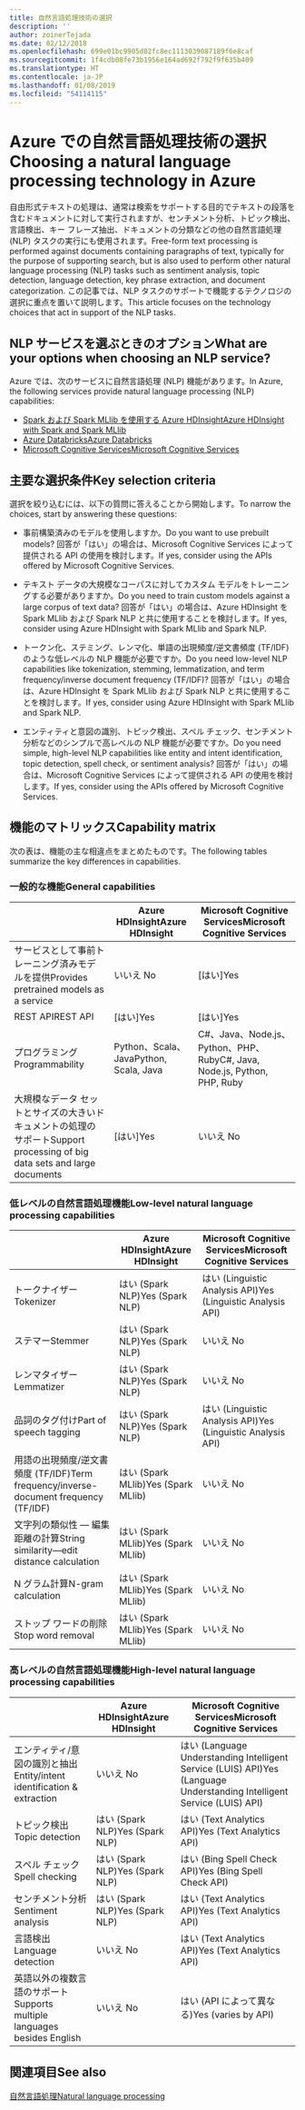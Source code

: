 ```yaml
---
title: 自然言語処理技術の選択
description: ''
author: zoinerTejada
ms.date: 02/12/2018
ms.openlocfilehash: 699e01bc9905d02fc8ec1113039087189f6e8caf
ms.sourcegitcommit: 1f4cdb08fe73b1956e164ad692f792f9f635b409
ms.translationtype: HT
ms.contentlocale: ja-JP
ms.lasthandoff: 01/08/2019
ms.locfileid: "54114115"
---
```

# <a name="choosing-a-natural-language-processing-technology-in-azure"></a><span data-ttu-id="a9433-102">Azure での自然言語処理技術の選択</span><span class="sxs-lookup"><span data-stu-id="a9433-102">Choosing a natural language processing technology in Azure</span></span>

<span data-ttu-id="a9433-103">自由形式テキストの処理は、通常は検索をサポートする目的でテキストの段落を含むドキュメントに対して実行されますが、センチメント分析、トピック検出、言語検出、キー フレーズ抽出、ドキュメントの分類などの他の自然言語処理 (NLP) タスクの実行にも使用されます。</span><span class="sxs-lookup"><span data-stu-id="a9433-103">Free-form text processing is performed against documents containing paragraphs of text, typically for the purpose of supporting search, but is also used to perform other natural language processing (NLP) tasks such as sentiment analysis, topic detection, language detection, key phrase extraction, and document categorization.</span></span> <span data-ttu-id="a9433-104">この記事では、NLP タスクのサポートで機能するテクノロジの選択に重点を置いて説明します。</span><span class="sxs-lookup"><span data-stu-id="a9433-104">This article focuses on the technology choices that act in support of the NLP tasks.</span></span>

<!-- markdownlint-disable MD026 -->

## <a name="what-are-your-options-when-choosing-an-nlp-service"></a><span data-ttu-id="a9433-105">NLP サービスを選ぶときのオプション</span><span class="sxs-lookup"><span data-stu-id="a9433-105">What are your options when choosing an NLP service?</span></span>

<!-- markdownlint-enable MD026 -->

<span data-ttu-id="a9433-106">Azure では、次のサービスに自然言語処理 (NLP) 機能があります。</span><span class="sxs-lookup"><span data-stu-id="a9433-106">In Azure, the following services provide natural language processing (NLP) capabilities:</span></span>

- [<span data-ttu-id="a9433-107">Spark および Spark MLlib を使用する Azure HDInsight</span><span class="sxs-lookup"><span data-stu-id="a9433-107">Azure HDInsight with Spark and Spark MLlib</span></span>](/azure/hdinsight/spark/apache-spark-overview)
- [<span data-ttu-id="a9433-108">Azure Databricks</span><span class="sxs-lookup"><span data-stu-id="a9433-108">Azure Databricks</span></span>](/azure/azure-databricks/what-is-azure-databricks)
- [<span data-ttu-id="a9433-109">Microsoft Cognitive Services</span><span class="sxs-lookup"><span data-stu-id="a9433-109">Microsoft Cognitive Services</span></span>](/azure/cognitive-services/welcome)

## <a name="key-selection-criteria"></a><span data-ttu-id="a9433-110">主要な選択条件</span><span class="sxs-lookup"><span data-stu-id="a9433-110">Key selection criteria</span></span>

<span data-ttu-id="a9433-111">選択を絞り込むには、以下の質問に答えることから開始します。</span><span class="sxs-lookup"><span data-stu-id="a9433-111">To narrow the choices, start by answering these questions:</span></span>

- <span data-ttu-id="a9433-112">事前構築済みのモデルを使用しますか。</span><span class="sxs-lookup"><span data-stu-id="a9433-112">Do you want to use prebuilt models?</span></span> <span data-ttu-id="a9433-113">回答が「はい」の場合は、Microsoft Cognitive Services によって提供される API の使用を検討します。</span><span class="sxs-lookup"><span data-stu-id="a9433-113">If yes, consider using the APIs offered by Microsoft Cognitive Services.</span></span>

- <span data-ttu-id="a9433-114">テキスト データの大規模なコーパスに対してカスタム モデルをトレーニングする必要がありますか。</span><span class="sxs-lookup"><span data-stu-id="a9433-114">Do you need to train custom models against a large corpus of text data?</span></span> <span data-ttu-id="a9433-115">回答が「はい」の場合は、Azure HDInsight を Spark MLlib および Spark NLP と共に使用することを検討します。</span><span class="sxs-lookup"><span data-stu-id="a9433-115">If yes, consider using Azure HDInsight with Spark MLlib and Spark NLP.</span></span>

- <span data-ttu-id="a9433-116">トークン化、ステミング、レンマ化、単語の出現頻度/逆文書頻度 (TF/IDF) のような低レベルの NLP 機能が必要ですか。</span><span class="sxs-lookup"><span data-stu-id="a9433-116">Do you need low-level NLP capabilities like tokenization, stemming, lemmatization, and term frequency/inverse document frequency (TF/IDF)?</span></span> <span data-ttu-id="a9433-117">回答が「はい」の場合は、Azure HDInsight を Spark MLlib および Spark NLP と共に使用することを検討します。</span><span class="sxs-lookup"><span data-stu-id="a9433-117">If yes, consider using Azure HDInsight with Spark MLlib and Spark NLP.</span></span>

- <span data-ttu-id="a9433-118">エンティティと意図の識別、トピック検出、スペル チェック、センチメント分析などのシンプルで高レベルの NLP 機能が必要ですか。</span><span class="sxs-lookup"><span data-stu-id="a9433-118">Do you need simple, high-level NLP capabilities like entity and intent identification, topic detection, spell check, or sentiment analysis?</span></span> <span data-ttu-id="a9433-119">回答が「はい」の場合は、Microsoft Cognitive Services によって提供される API の使用を検討します。</span><span class="sxs-lookup"><span data-stu-id="a9433-119">If yes, consider using the APIs offered by Microsoft Cognitive Services.</span></span>

## <a name="capability-matrix"></a><span data-ttu-id="a9433-120">機能のマトリックス</span><span class="sxs-lookup"><span data-stu-id="a9433-120">Capability matrix</span></span>

<span data-ttu-id="a9433-121">次の表は、機能の主な相違点をまとめたものです。</span><span class="sxs-lookup"><span data-stu-id="a9433-121">The following tables summarize the key differences in capabilities.</span></span>

### <a name="general-capabilities"></a><span data-ttu-id="a9433-122">一般的な機能</span><span class="sxs-lookup"><span data-stu-id="a9433-122">General capabilities</span></span>

| | <span data-ttu-id="a9433-123">Azure HDInsight</span><span class="sxs-lookup"><span data-stu-id="a9433-123">Azure HDInsight</span></span> | <span data-ttu-id="a9433-124">Microsoft Cognitive Services</span><span class="sxs-lookup"><span data-stu-id="a9433-124">Microsoft Cognitive Services</span></span> |
| --- | --- | --- |
| <span data-ttu-id="a9433-125">サービスとして事前トレーニング済みモデルを提供</span><span class="sxs-lookup"><span data-stu-id="a9433-125">Provides pretrained models as a service</span></span> | <span data-ttu-id="a9433-126">いいえ </span><span class="sxs-lookup"><span data-stu-id="a9433-126">No</span></span> | <span data-ttu-id="a9433-127">[はい]</span><span class="sxs-lookup"><span data-stu-id="a9433-127">Yes</span></span> |
| <span data-ttu-id="a9433-128">REST API</span><span class="sxs-lookup"><span data-stu-id="a9433-128">REST API</span></span> | <span data-ttu-id="a9433-129">[はい]</span><span class="sxs-lookup"><span data-stu-id="a9433-129">Yes</span></span> | <span data-ttu-id="a9433-130">[はい]</span><span class="sxs-lookup"><span data-stu-id="a9433-130">Yes</span></span> |
| <span data-ttu-id="a9433-131">プログラミング</span><span class="sxs-lookup"><span data-stu-id="a9433-131">Programmability</span></span> | <span data-ttu-id="a9433-132">Python、Scala、Java</span><span class="sxs-lookup"><span data-stu-id="a9433-132">Python, Scala, Java</span></span> | <span data-ttu-id="a9433-133">C#、Java、Node.js、Python、PHP、Ruby</span><span class="sxs-lookup"><span data-stu-id="a9433-133">C#, Java, Node.js, Python, PHP, Ruby</span></span> |
| <span data-ttu-id="a9433-134">大規模なデータ セットとサイズの大きいドキュメントの処理のサポート</span><span class="sxs-lookup"><span data-stu-id="a9433-134">Support processing of big data sets and large documents</span></span> | <span data-ttu-id="a9433-135">[はい]</span><span class="sxs-lookup"><span data-stu-id="a9433-135">Yes</span></span> | <span data-ttu-id="a9433-136">いいえ </span><span class="sxs-lookup"><span data-stu-id="a9433-136">No</span></span> |

### <a name="low-level-natural-language-processing-capabilities"></a><span data-ttu-id="a9433-137">低レベルの自然言語処理機能</span><span class="sxs-lookup"><span data-stu-id="a9433-137">Low-level natural language processing capabilities</span></span>

| | <span data-ttu-id="a9433-138">Azure HDInsight</span><span class="sxs-lookup"><span data-stu-id="a9433-138">Azure HDInsight</span></span> | <span data-ttu-id="a9433-139">Microsoft Cognitive Services</span><span class="sxs-lookup"><span data-stu-id="a9433-139">Microsoft Cognitive Services</span></span> |  
| --- | --- | --- |
| <span data-ttu-id="a9433-140">トークナイザー</span><span class="sxs-lookup"><span data-stu-id="a9433-140">Tokenizer</span></span> | <span data-ttu-id="a9433-141">はい (Spark NLP)</span><span class="sxs-lookup"><span data-stu-id="a9433-141">Yes (Spark NLP)</span></span> | <span data-ttu-id="a9433-142">はい (Linguistic Analysis API)</span><span class="sxs-lookup"><span data-stu-id="a9433-142">Yes (Linguistic Analysis API)</span></span> |
| <span data-ttu-id="a9433-143">ステマー</span><span class="sxs-lookup"><span data-stu-id="a9433-143">Stemmer</span></span> | <span data-ttu-id="a9433-144">はい (Spark NLP)</span><span class="sxs-lookup"><span data-stu-id="a9433-144">Yes (Spark NLP)</span></span> | <span data-ttu-id="a9433-145">いいえ </span><span class="sxs-lookup"><span data-stu-id="a9433-145">No</span></span> |
| <span data-ttu-id="a9433-146">レンマタイザー</span><span class="sxs-lookup"><span data-stu-id="a9433-146">Lemmatizer</span></span> | <span data-ttu-id="a9433-147">はい (Spark NLP)</span><span class="sxs-lookup"><span data-stu-id="a9433-147">Yes (Spark NLP)</span></span> | <span data-ttu-id="a9433-148">いいえ </span><span class="sxs-lookup"><span data-stu-id="a9433-148">No</span></span> |
| <span data-ttu-id="a9433-149">品詞のタグ付け</span><span class="sxs-lookup"><span data-stu-id="a9433-149">Part of speech tagging</span></span> | <span data-ttu-id="a9433-150">はい (Spark NLP)</span><span class="sxs-lookup"><span data-stu-id="a9433-150">Yes (Spark NLP)</span></span> | <span data-ttu-id="a9433-151">はい (Linguistic Analysis API)</span><span class="sxs-lookup"><span data-stu-id="a9433-151">Yes (Linguistic Analysis API)</span></span> |
| <span data-ttu-id="a9433-152">用語の出現頻度/逆文書頻度 (TF/IDF)</span><span class="sxs-lookup"><span data-stu-id="a9433-152">Term frequency/inverse-document frequency (TF/IDF)</span></span> | <span data-ttu-id="a9433-153">はい (Spark MLlib)</span><span class="sxs-lookup"><span data-stu-id="a9433-153">Yes (Spark MLlib)</span></span> | <span data-ttu-id="a9433-154">いいえ </span><span class="sxs-lookup"><span data-stu-id="a9433-154">No</span></span> |
| <span data-ttu-id="a9433-155">文字列の類似性 &mdash; 編集距離の計算</span><span class="sxs-lookup"><span data-stu-id="a9433-155">String similarity&mdash;edit distance calculation</span></span> | <span data-ttu-id="a9433-156">はい (Spark MLlib)</span><span class="sxs-lookup"><span data-stu-id="a9433-156">Yes (Spark MLlib)</span></span> | <span data-ttu-id="a9433-157">いいえ </span><span class="sxs-lookup"><span data-stu-id="a9433-157">No</span></span> |
| <span data-ttu-id="a9433-158">N グラム計算</span><span class="sxs-lookup"><span data-stu-id="a9433-158">N-gram calculation</span></span> | <span data-ttu-id="a9433-159">はい (Spark MLlib)</span><span class="sxs-lookup"><span data-stu-id="a9433-159">Yes (Spark MLlib)</span></span> | <span data-ttu-id="a9433-160">いいえ </span><span class="sxs-lookup"><span data-stu-id="a9433-160">No</span></span> |
| <span data-ttu-id="a9433-161">ストップ ワードの削除</span><span class="sxs-lookup"><span data-stu-id="a9433-161">Stop word removal</span></span> | <span data-ttu-id="a9433-162">はい (Spark MLlib)</span><span class="sxs-lookup"><span data-stu-id="a9433-162">Yes (Spark MLlib)</span></span> | <span data-ttu-id="a9433-163">いいえ </span><span class="sxs-lookup"><span data-stu-id="a9433-163">No</span></span> |

### <a name="high-level-natural-language-processing-capabilities"></a><span data-ttu-id="a9433-164">高レベルの自然言語処理機能</span><span class="sxs-lookup"><span data-stu-id="a9433-164">High-level natural language processing capabilities</span></span>

| | <span data-ttu-id="a9433-165">Azure HDInsight</span><span class="sxs-lookup"><span data-stu-id="a9433-165">Azure HDInsight</span></span> | <span data-ttu-id="a9433-166">Microsoft Cognitive Services</span><span class="sxs-lookup"><span data-stu-id="a9433-166">Microsoft Cognitive Services</span></span> |
| --- | --- | --- |
| <span data-ttu-id="a9433-167">エンティティ/意図の識別と抽出</span><span class="sxs-lookup"><span data-stu-id="a9433-167">Entity/intent identification & extraction</span></span> | <span data-ttu-id="a9433-168">いいえ </span><span class="sxs-lookup"><span data-stu-id="a9433-168">No</span></span> | <span data-ttu-id="a9433-169">はい (Language Understanding Intelligent Service (LUIS) API)</span><span class="sxs-lookup"><span data-stu-id="a9433-169">Yes (Language Understanding Intelligent Service (LUIS) API)</span></span> |
| <span data-ttu-id="a9433-170">トピック検出</span><span class="sxs-lookup"><span data-stu-id="a9433-170">Topic detection</span></span> | <span data-ttu-id="a9433-171">はい (Spark NLP)</span><span class="sxs-lookup"><span data-stu-id="a9433-171">Yes (Spark NLP)</span></span> | <span data-ttu-id="a9433-172">はい (Text Analytics API)</span><span class="sxs-lookup"><span data-stu-id="a9433-172">Yes (Text Analytics API)</span></span> |
| <span data-ttu-id="a9433-173">スペル チェック</span><span class="sxs-lookup"><span data-stu-id="a9433-173">Spell checking</span></span> | <span data-ttu-id="a9433-174">はい (Spark NLP)</span><span class="sxs-lookup"><span data-stu-id="a9433-174">Yes (Spark NLP)</span></span> | <span data-ttu-id="a9433-175">はい (Bing Spell Check API)</span><span class="sxs-lookup"><span data-stu-id="a9433-175">Yes (Bing Spell Check API)</span></span> |
| <span data-ttu-id="a9433-176">センチメント分析</span><span class="sxs-lookup"><span data-stu-id="a9433-176">Sentiment analysis</span></span> | <span data-ttu-id="a9433-177">はい (Spark NLP)</span><span class="sxs-lookup"><span data-stu-id="a9433-177">Yes (Spark NLP)</span></span> | <span data-ttu-id="a9433-178">はい (Text Analytics API)</span><span class="sxs-lookup"><span data-stu-id="a9433-178">Yes (Text Analytics API)</span></span> |
| <span data-ttu-id="a9433-179">言語検出</span><span class="sxs-lookup"><span data-stu-id="a9433-179">Language detection</span></span> | <span data-ttu-id="a9433-180">いいえ </span><span class="sxs-lookup"><span data-stu-id="a9433-180">No</span></span> | <span data-ttu-id="a9433-181">はい (Text Analytics API)</span><span class="sxs-lookup"><span data-stu-id="a9433-181">Yes (Text Analytics API)</span></span> |
| <span data-ttu-id="a9433-182">英語以外の複数言語のサポート</span><span class="sxs-lookup"><span data-stu-id="a9433-182">Supports multiple languages besides English</span></span> | <span data-ttu-id="a9433-183">いいえ </span><span class="sxs-lookup"><span data-stu-id="a9433-183">No</span></span> | <span data-ttu-id="a9433-184">はい (API によって異なる)</span><span class="sxs-lookup"><span data-stu-id="a9433-184">Yes (varies by API)</span></span> |

## <a name="see-also"></a><span data-ttu-id="a9433-185">関連項目</span><span class="sxs-lookup"><span data-stu-id="a9433-185">See also</span></span>

[<span data-ttu-id="a9433-186">自然言語処理</span><span class="sxs-lookup"><span data-stu-id="a9433-186">Natural language processing</span></span>](../scenarios/natural-language-processing.md)
